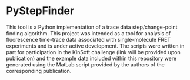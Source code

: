 # PyStepFinder
This tool is a Python implementation of a trace data step/change-point finding algorithm. This project was intended as a tool for analysis of fluorescence time-trace data associated with single-molecule FRET experiments and is under active development. The scripts were written in part for participation in the KinSoft challenge (link will be provided upon publication) and the example data included within this repository were generated using the MatLab script provided by the authors of the corresponding publication.
